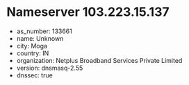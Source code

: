 # Nameserver 103.223.15.137

* as_number: 133661
* name: Unknown
* city: Moga
* country: IN
* organization: Netplus Broadband Services Private Limited
* version: dnsmasq-2.55
* dnssec: true
